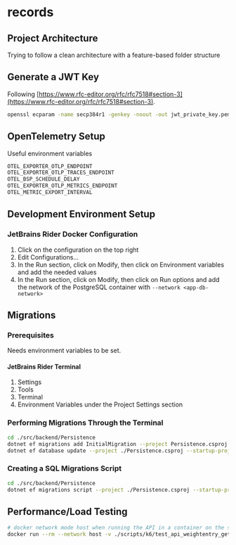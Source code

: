 # records

## Project Architecture
Trying to follow a clean architecture with a feature-based folder structure

## Generate a JWT Key
Following [https://www.rfc-editor.org/rfc/rfc7518#section-3](https://www.rfc-editor.org/rfc/rfc7518#section-3).
```bash
openssl ecparam -name secp384r1 -genkey -noout -out jwt_private_key.pem
```

## OpenTelemetry Setup
Useful environment variables
```bash
OTEL_EXPORTER_OTLP_ENDPOINT
OTEL_EXPORTER_OTLP_TRACES_ENDPOINT
OTEL_BSP_SCHEDULE_DELAY
OTEL_EXPORTER_OTLP_METRICS_ENDPOINT
OTEL_METRIC_EXPORT_INTERVAL
```

## Development Environment Setup

### JetBrains Rider Docker Configuration
1. Click on the configuration on the top right
2. Edit Configurations...
3. In the Run section, click on Modify, then click on Environment variables and add the needed values
5. In the Run section, click on Modify, then click on Run options and add the network of the PostgreSQL container with `--network <app-db-network>`


## Migrations

### Prerequisites
Needs environment variables to be set.

#### JetBrains Rider Terminal
1. Settings
2. Tools
3. Terminal
4. Environment Variables under the Project Settings section

### Performing Migrations Through the Terminal
```bash
cd ./src/backend/Persistence
dotnet ef migrations add InitialMigration --project Persistence.csproj --startup-project ../WebAPI/WebAPI.csproj 
dotnet ef database update --project ./Persistence.csproj --startup-project ../WebAPI/WebAPI.csproj 
```

### Creating a SQL Migrations Script
```bash
cd ./src/backend/Persistence
dotnet ef migrations script --project ./Persistence.csproj --startup-project ../WebAPI/WebAPI.csproj --idempotent --output migrations.sql

```

## Performance/Load Testing
```bash
# docker network mode host when running the API in a container on the same host
docker run --rm --network host -v ./scripts/k6/test_api_weightentry_get.js:/var/lib/test.js grafana/k6 run /var/lib/test.js # --env HOST=http://localhost:8080 --env URL_PATH=/api/v1/weightentry --env RPS_TARGET=1000
```